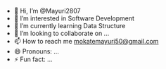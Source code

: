 - 👋 Hi, I’m @Mayuri2807
- 👀 I’m interested in Software Development
- 🌱 I’m currently learning Data Structure
- 💞️ I’m looking to collaborate on ...
- 📫 How to reach me mokatemayuri50@gmail.com
- 😄 Pronouns: ...
- ⚡ Fun fact: ...

<!---
Mayuri2807/Mayuri2807 is a ✨ special ✨ repository because its `README.md` (this file) appears on your GitHub profile.
You can click the Preview link to take a look at your changes.
--->
